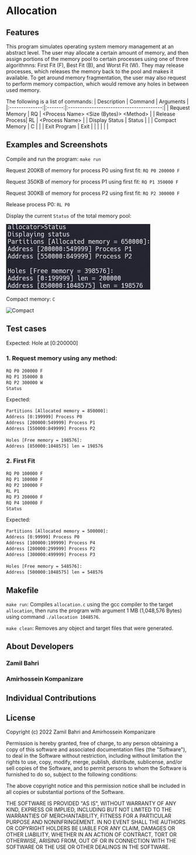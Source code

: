 # Allocation

## Features

This program simulates operating system memory management at an abstract level. The user may allocate a certain amount of memory, and then assign portions of the memory pool to certain processes using one of three algorithmns: First Fit (F), Best Fit (B), and Worst Fit (W). They may release processes, which releases the memory back to the pool and makes it available. To get around memory fragmentation, the user may also request to perform memory compaction, which would remove any holes in between used memory.

The following is a list of commands:
|   Description  | Command |                 Arguments                |
|:--------------:|:-------:|:----------------------------------------:|
| Request Memory | RQ      | \<Process Name> <Size (Bytes)> \<Method> |
| Release Process| RL      | \<Process Name>                          |
| Display Status | Status  |                                          |
| Compact Memory | C       |                                          |
| Exit Program   | Exit    |                                          |
|                |         |                                          |


## Examples and Screenshots

Compile and run the program: `make run`

Request 200KB of memory for process P0 using first fit: `RQ P0 200000 F`

Request 350KB of memory for process P1 using first fit: `RQ P1 350000 F`

Request 300KB of memory for process P2 using first fit: `RQ P2 300000 F`

Release process P0: `RL P0`

Display the current `Status` of the total memory pool:

![Status](/screenshots/examples/status.png)

Compact memory: `C`

![Compact](/screenshots/examples/compact.png)

## Test cases

Expected: Hole at [0:200000]

### 1. Request memory using any method:
```
RQ P0 200000 F
RQ P1 350000 B
RQ P2 300000 W
Status
```
Expected:
```
Partitions [Allocated memory = 850000]:
Address [0:199999] Process P0
Address [200000:549999] Process P1
Address [550000:849999] Process P2

Holes [Free memory = 198576]:
Address [850000:1048575] len = 198576
```


### 2. First Fit
```
RQ P0 100000 F
RQ P1 100000 F
RQ P2 100000 F
RL P1
RQ P3 200000 F
RQ P4 100000 F
Status
```
Expected:
```
Partitions [Allocated memory = 500000]:
Address [0:99999] Process P0
Address [100000:199999] Process P4
Address [200000:299999] Process P2
Address [300000:499999] Process P3

Holes [Free memory = 548576]:
Address [500000:1048575] len = 548576
```

## Makefile

`make run`: Compiles `allocation.c` using the gcc compiler to the target `allocation`, then runs the program with argument 1 MB (1,048,576 Bytes) using command `./allocation 1048576`.

`make clean`: Removes any object and target files that were generated.

## About Developers

### Zamil Bahri

### Amirhossein Kompanizare

## Individual Contributions

## License

Copyright (c) 2022 Zamil Bahri and Amirhossein Kompanizare

Permission is hereby granted, free of charge, to any person obtaining
a copy of this software and associated documentation files (the
"Software"), to deal in the Software without restriction, including
without limitation the rights to use, copy, modify, merge, publish,
distribute, sublicense, and/or sell copies of the Software, and to
permit persons to whom the Software is furnished to do so, subject to
the following conditions:

The above copyright notice and this permission notice shall be
included in all copies or substantial portions of the Software.

THE SOFTWARE IS PROVIDED "AS IS", WITHOUT WARRANTY OF ANY KIND,
EXPRESS OR IMPLIED, INCLUDING BUT NOT LIMITED TO THE WARRANTIES OF
MERCHANTABILITY, FITNESS FOR A PARTICULAR PURPOSE AND
NONINFRINGEMENT. IN NO EVENT SHALL THE AUTHORS OR COPYRIGHT HOLDERS BE
LIABLE FOR ANY CLAIM, DAMAGES OR OTHER LIABILITY, WHETHER IN AN ACTION
OF CONTRACT, TORT OR OTHERWISE, ARISING FROM, OUT OF OR IN CONNECTION
WITH THE SOFTWARE OR THE USE OR OTHER DEALINGS IN THE SOFTWARE.

